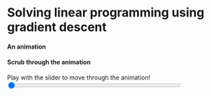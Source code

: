 # Solving linear programming using gradient descent

#### An animation

<div id="animation-1"></div>

#### Scrub through the animation

<div id="animation-2"></div>
Play with the slider to move through the animation!  </br>
<input type="range" id="animation-2-scrubber" min=0 max=1000 value=0 style="width:80%">

<!--script src="ANIMGENERATED.js"></script-->
<script src="anim.js"></script>
<script src="./interior-point.js"></script>

<script type="text/javascript">
document.body.onload = function() { init_interior_point(); }
</script>
